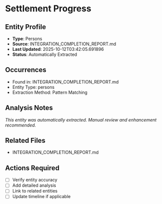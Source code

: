# Settlement Progress

## Entity Profile
- **Type**: Persons
- **Source**: INTEGRATION_COMPLETION_REPORT.md
- **Last Updated**: 2025-10-12T03:42:05.691896
- **Status**: Automatically Extracted

## Occurrences
- Found in: INTEGRATION_COMPLETION_REPORT.md
- Entity Type: persons
- Extraction Method: Pattern Matching

## Analysis Notes
*This entity was automatically extracted. Manual review and enhancement recommended.*

## Related Files
- INTEGRATION_COMPLETION_REPORT.md

## Actions Required
- [ ] Verify entity accuracy
- [ ] Add detailed analysis
- [ ] Link to related entities
- [ ] Update timeline if applicable
